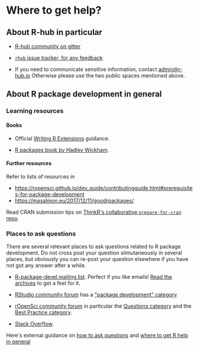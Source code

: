 # Where to get help?

## About R-hub in particular

* [R-hub community on gitter](https://gitter.im/r-hub/community)

* [`rhub` issue tracker, for any feedback](https://github.com/r-hub/rhub)

* If you need to communicate sensitive information, contact admin@r-hub.io Otherwise please use the two public spaces mentioned above.

## About R package development in general

### Learning resources

#### Books

* Official [Writing R Extensions](https://cran.r-project.org/doc/manuals/r-release/R-exts.html) guidance.

* [R packages book by Hadley Wickham](http://r-pkgs.had.co.nz/).

#### Further resources

Refer to lists of resources in
* https://ropensci.github.io/dev_guide/contributingguide.html#prerequisites-for-package-development
* https://masalmon.eu/2017/12/11/goodrpackages/

Read CRAN submission tips on [ThinkR's collaborative `prepare-for-cran` repo](https://github.com/ThinkR-open/prepare-for-cran).

### Places to ask questions

There are several relevant places to ask questions related to R package development. Do not cross post your question silmutaneously in several places, but obviously you can re-post your question elsewhere if you have not got any answer after a while.

* [R-package-devel mailing list](https://stat.ethz.ch/mailman/listinfo/r-package-devel). Perfect if you like emails! [Read the archives](https://stat.ethz.ch/pipermail/r-package-devel/) to get a feel for it.

* [RStudio community forum](https://community.rstudio.com/) has a ["package development" category](https://community.rstudio.com/c/package-development)

* [rOpenSci community forum](https://discuss.ropensci.org/) in particular the [Questions category](https://discuss.ropensci.org/c/questions) and the [Best Practice category](https://discuss.ropensci.org/c/best-practices).

* [Stack Overflow](https://stackoverflow.com/).

Here's external guidance on [how to ask questions](https://ropensci.org/commcalls/2017-03-07/) and [where to get R help in general](https://masalmon.eu/2018/07/22/wheretogethelp/)